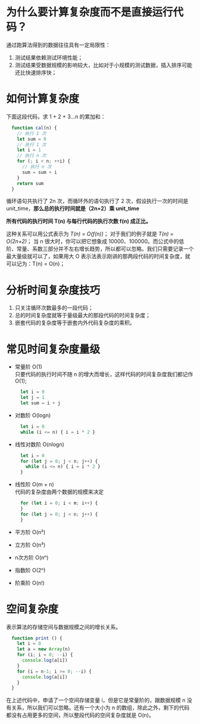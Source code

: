 # 为什么要计算复杂度而不是直接运行代码？
通过跑算法得到的数据往往具有一定局限性：
1. 测试结果依赖测试环境性能；  
2. 测试结果受数据规模的影响较大，比如对于小规模的测试数据，插入排序可能还比快速排序快；

# 如何计算复杂度
下面这段代码，求 1 + 2 + 3...n 的累加和：
  ```javascript
    function cal(n) {
      // 执行 1 次
      let sum = 0
      // 执行 1 次
      let i = 1
      // 执行 n 次
      for (; i < n; ++i) {
        // 执行 n 次
        sum = sum + i
      }
      return sum
    }
  ```
循环语句共执行了 2n 次，而循环外的语句执行了 2 次，假设执行一次的时间是 unit_time，**那么总的执行时间就是（2n+2）乘 unit_time**  

**所有代码的执行时间 T(n) 与每行代码的执行次数 f(n) 成正比。**

这种关系可以用公式表示为 *T(n) = O(f(n))*；
对于我们的例子就是 *T(n) = O(2n+2)*；
当 n 很大时，你可以把它想象成 10000、100000。而公式中的低阶、常量、系数三部分并不左右增长趋势，所以都可以忽略。我们只需要记录一个最大量级就可以了，如果用大 O 表示法表示刚讲的那两段代码的时间复杂度，就可以记为：T(n) = O(n)；

# 分析时间复杂度技巧
1. 只关注循环次数最多的一段代码；
2. 总的时间复杂度就等于量级最大的那段代码的时间复杂度；
3. 嵌套代码的复杂度等于嵌套内外代码复杂度的乘积。

# 常见时间复杂度量级
* 常量阶 O(1)  
只要代码的执行时间不随 n 的增大而增长，这样代码的时间复杂度我们都记作 O(1);  

  ```javascript
    let i = 0
    let j = 1
    let sum = i + j
  ```  

* 对数阶 O(logn)
  ```javascript
    let i = 0
    while (i <= n) { i = i * 2 }
  ```
* 线性对数阶 O(nlogn)
  ```javascript
    let i = 0
    for (let j = 0; j < n; j++) {
      while (i <= n) { i = i * 2 }
    }
  ```
* 线性阶 O(m + n)  
代码的复杂度由两个数据的规模来决定
  ```javascript
    for (let i = 0; i < m; i++) {
    }
    for (let j = 0; j < n; j++) {
    }
  ```
* 平方阶 O(n²)
* 立方阶 O(n³)
* n次方阶 O(nⁿ)
* 指数阶 O(2ⁿ)
* 阶乘阶 O(n!)

# 空间复杂度
表示算法的存储空间与数据规模之间的增长关系。
  ```javascript
    function print () {
      let i = 0
      let a = new Array(n)
      for (i; i = 0; --i) {
        console.log(a[i])
      }
      for (i = n-1; i >= 0; --i) { 
        console.log(a[i])
      }
    }
  ```
在上述代码中，申请了一个空间存储变量 i，但是它是常量阶的，跟数据规模 n 没有关系，所以我们可以忽略。还有一个大小为 n 的数组，除此之外，剩下的代码都没有占用更多的空间，所以整段代码的空间复杂度就是 O(n)。

